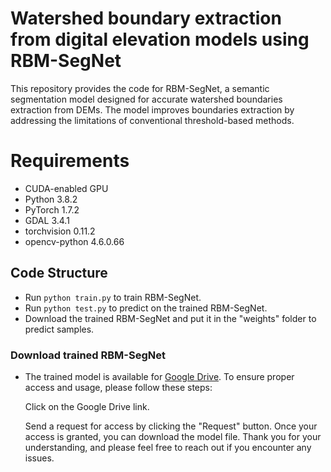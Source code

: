 # Watershed boundary extraction from digital elevation models using RBM-SegNet
This repository provides the code for RBM-SegNet, a semantic segmentation model designed for accurate watershed boundaries extraction from DEMs. The model  improves boundaries extraction by addressing the limitations of conventional threshold-based methods.

# Requirements

- CUDA-enabled GPU
- Python 3.8.2
- PyTorch 1.7.2
- GDAL  3.4.1
- torchvision  0.11.2
- opencv-python 4.6.0.66

## Code Structure

- Run `python train.py` to train RBM-SegNet.
- Run `python test.py` to predict on the trained RBM-SegNet.
- Download the trained RBM-SegNet and put it in the "weights" folder to predict samples.

### Download trained RBM-SegNet
- The trained model is available for [Google Drive](https://drive.google.com/file/d/11Q0cxMNdnqO0BltIl37PKmRpXGoJfTaL/view?usp=drive_link). To ensure proper access and usage, please follow these steps:

  Click on the Google Drive link.

  Send a request for access by clicking the "Request" button.
  Once your access is granted, you can download the model file.
  Thank you for your understanding, and please feel free to reach out if you encounter any issues.
